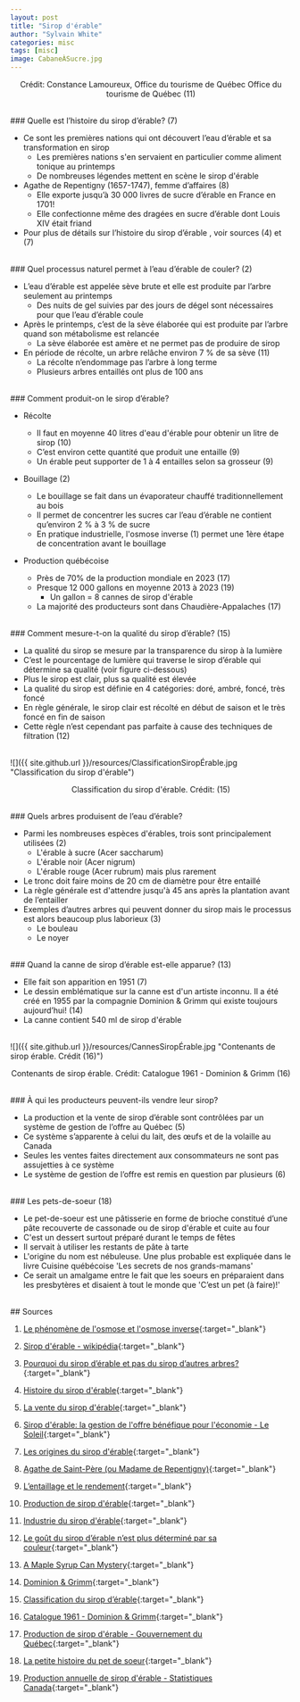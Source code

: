 ```yaml
---
layout: post
title: "Sirop d'érable"
author: "Sylvain White"
categories: misc
tags: [misc]
image: CabaneÀSucre.jpg
---
```

<p style="text-align: center;">Crédit: Constance Lamoureux, Office du tourisme de Québec Office du tourisme de Québec (11)</p>

<br/>
### Quelle est l’histoire du sirop d’érable? (7)

* Ce sont les premières nations qui ont découvert l’eau d’érable et sa transformation en sirop
    * Les premières nations s'en servaient en particulier comme aliment tonique au printemps
	* De nombreuses légendes mettent en scène le sirop d'érable
* Agathe de Repentigny (1657-1747), femme d’affaires (8)
    * Elle exporte jusqu’à 30 000 livres de sucre d’érable en France en 1701!
	* Elle confectionne même des dragées en sucre d’érable dont Louis XIV était friand
* Pour plus de détails sur l’histoire du sirop d’érable , voir sources (4) et (7)

<br/>
### Quel processus naturel permet à l’eau d’érable de couler? (2)

* L’eau d’érable est appelée sève brute et elle est produite par l’arbre seulement au printemps
	* Des nuits de gel suivies par des jours de dégel sont nécessaires pour que l’eau d’érable coule
* Après le printemps, c’est de la sève élaborée qui est produite par l’arbre quand son métabolisme est relancée
	* La sève élaborée est amère et ne permet pas de produire de sirop
* En période de récolte, un arbre relâche environ 7 % de sa sève (11)
	* La récolte n’endommage pas l’arbre à long terme
	* Plusieurs arbres entaillés ont plus de 100 ans

<br/>
### Comment produit-on le sirop d’érable?

* Récolte
    * Il faut en moyenne 40 litres d'eau d'érable pour obtenir un litre de sirop (10)
    * C’est environ cette quantité que produit une entaille (9) 
    * Un érable peut supporter de 1 à 4 entailles selon sa grosseur (9)

* Bouillage (2)
    * Le bouillage se fait dans un évaporateur chauffé traditionnellement au bois
    * Il permet de concentrer les sucres car l’eau d’érable ne contient qu’environ 2 % à 3 % de sucre
    * En pratique industrielle, l'osmose inverse (1) permet une 1ère étape de concentration avant le bouillage

* Production québécoise
    * Près de 70% de la production mondiale en 2023 (17)
    * Presque 12 000 gallons en moyenne 2013 à 2023 (19)
        * Un gallon = 8 cannes de sirop d'érable
    * La majorité des producteurs sont dans Chaudière-Appalaches (17)


<br/>
### Comment mesure-t-on la qualité du sirop d’érable? (15)

* La qualité du sirop se mesure par la transparence du sirop à la lumière
* C’est le pourcentage de lumière qui traverse le sirop d’érable qui détermine sa qualité (voir figure ci-dessous)
* Plus le sirop est clair, plus sa qualité est élevée
* La qualité du sirop est définie en 4 catégories: doré, ambré, foncé, très foncé
* En règle générale, le sirop clair est récolté en début de saison et le très foncé en fin de saison
* Cette règle n’est cependant pas parfaite à cause des techniques de filtration (12)  

<br/>
![]({{ site.github.url }}/resources/ClassificationSiropÉrable.jpg "Classification du sirop d'érable")

<p style="text-align: center;">Classification du sirop d'érable. Crédit: (15)</p>

<br/>
### Quels arbres produisent de l’eau d’érable?

* Parmi les nombreuses espèces d'érables, trois sont principalement utilisées (2)
    * L'érable à sucre (Acer saccharum)
    * L'érable noir (Acer nigrum) 
    * L'érable rouge (Acer rubrum) mais plus rarement
* Le tronc doit faire moins de 20 cm de diamètre pour être entaillé
* La règle générale est d'attendre jusqu'à 45 ans après la plantation avant de l’entailler
* Exemples d’autres arbres qui peuvent donner du sirop mais le processus est alors beaucoup plus laborieux (3)
    * Le bouleau
    * Le noyer

<br/>
### Quand la canne de sirop d’érable est-elle apparue? (13)

* Elle fait son apparition en 1951 (7)
* Le dessin emblématique sur la canne est d'un artiste inconnu. Il a été créé en 1955 par la compagnie Dominion & Grimm qui existe toujours aujourd’hui! (14)
* La canne contient 540 ml de sirop d'érable

<br/>
![]({{ site.github.url }}/resources/CannesSiropÉrable.jpg "Contenants de sirop érable. Crédit (16)")

<p style="text-align: center;">Contenants de sirop érable. Crédit: Catalogue 1961 - Dominion & Grimm (16)</p>

<br/>
### À qui les producteurs peuvent-ils vendre leur sirop?

* La production et la vente de sirop d’érable sont contrôlées par un système de gestion de l’offre au Québec (5)
* Ce système s’apparente à celui du lait, des œufs et de la volaille au Canada
* Seules les ventes faites directement aux consommateurs ne sont pas assujetties à ce système
* Le système de gestion de l’offre est remis en question par plusieurs (6)

<br/>
### Les pets-de-soeur (18)

* Le pet-de-soeur est une pâtisserie en forme de brioche constitué d’une pâte recouverte de cassonade ou de sirop d'érable et cuite au four
* C'est un dessert surtout préparé durant le temps de fêtes
* Il servait à utiliser les restants de pâte à tarte
* L'origine du nom est nébuleuse. Une plus probable est expliquée dans le livre Cuisine québécoise 'Les secrets de nos grands-mamans'
* Ce serait un amalgame entre le fait que les soeurs en préparaient dans les presbytères et disaient à tout le monde que 'C’est un pet (à faire)!'

<br/>
## Sources

1. [Le phénomène de l'osmose et l'osmose inverse](https://www.youtube.com/watch?v=IsBaWQjF2TY){:target="_blank"}

2. [Sirop d'érable - wikipédia](https://fr.wikipedia.org/wiki/Sirop_d%27%C3%A9rable){:target="_blank"}

3. [Pourquoi du sirop d’érable et pas du sirop d’autres arbres?](https://ici.radio-canada.ca/ohdio/premiere/emissions/les-annees-lumiere/segments/chronique/111998/science-sirop-erable-seve-photosynthese){:target="_blank"}

4. [Histoire du sirop d'érable](https://erableduquebec.ca/a-propos/histoire/){:target="_blank"}

5. [La vente du sirop d'érable](https://ppaq.ca/fr/vente-achat/vente-sirop-erable/){:target="_blank"}

6. [Sirop d'érable: la gestion de l'offre bénéfique pour l'économie - Le Soleil](https://www.lesoleil.com/2017/06/11/sirop-derable-la-gestion-de-loffre-benefique-pour-leconomie-d2e5af7ac1a2592e143d87fe7c72b03f/){:target="_blank"}

7. [Les origines du sirop d'érable](https://ppaq.ca/fr/sirop-erable/origines/){:target="_blank"}

8. [Agathe de Saint-Père (ou Madame de Repentigny)](https://fr.wikipedia.org/wiki/Agathe_de_Saint-P%C3%A8re){:target="_blank"}

9. [L’entaillage et le rendement](https://www.agrireseau.net/erable/documents/acer15.pdf){:target="_blank"}

10. [Production de sirop d'érable](https://scienceerable.ca/a-propos/production-erable/){:target="_blank"}

11. [Industrie du sirop d'érable](https://www.thecanadianencyclopedia.ca/fr/article/acericulture){:target="_blank"}

12. [Le goût du sirop d’érable n’est plus déterminé par sa couleur](https://ici.radio-canada.ca/ohdio/premiere/emissions/les-eclaireurs/segments/entrevue/108133/sirop-erable-stephane-guay-pastilles-gout-saveurs){:target="_blank"}

13. [A Maple Syrup Can Mystery](https://maplesyruphistory.com/2021/11/20/a-maple-syrup-can-mystery-new-discoveries-on-the-beginnings-of-the-iconic-quebec-can/){:target="_blank"}

14. [Dominion & Grimm](https://www.dominiongrimm.ca){:target="_blank"}

15. [Classification du sirop d’érable](https://www.lafermemartinette.com/categories-du-sirop-derable/){:target="_blank"}

16. [Catalogue 1961 - Dominion & Grimm](https://www.dominiongrimm.ca/DATA/VINTAGECAT/18_fr~v~catalogue-1961.pdf){:target="_blank"}

17. [Production de sirop d'érable - Gouvernement du Québec](https://www.quebec.ca/agriculture-environnement-et-ressources-naturelles/agriculture/industrie-agricole-au-quebec/productions-agricoles/production-sirop-erable-acericulture){:target="_blank"}

18. [La petite histoire du pet de soeur](https://m.facebook.com/nt/screen/?params=%7B%22note_id%22%3A842711296538904%7D&path=%2Fnotes%2Fnote%2F&refsrc=deprecated&_rdr){:target="_blank"}

19. [Production annuelle de sirop d'érable - Statistiques Canada](https://www150.statcan.gc.ca/t1/tbl1/fr/tv.action?pid=3210035401){:target="_blank"}